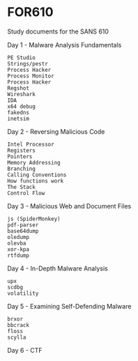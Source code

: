 # FOR610

Study documents for the SANS 610


Day 1 - Malware Analysis Fundamentals


    PE Studio
    Strings/pestr
    Process Hacker
    Process Monitor
    Process Hacker
    Regshot
    Wireshark
    IDA
    x64 debug
    fakedns
    inetsim

Day 2 - Reversing Malicious Code

    Intel Processor
    Registers
    Pointers
    Memory Addressing
    Branching
    Calling Conventions
    How functions work
    The Stack
    Control Flow

Day 3 - Malicious Web and Document Files

    js (SpiderMonkey)
    pdf-parser
    base64dump
    oledump
    olevba
    xor-kpa
    rtfdump

Day 4 - In-Depth Malware Analysis

    upx
    scdbg
    volatility

Day 5 - Examining Self-Defending Malware

    brxor
    bbcrack
    floss
    scylla

Day 6 - CTF

